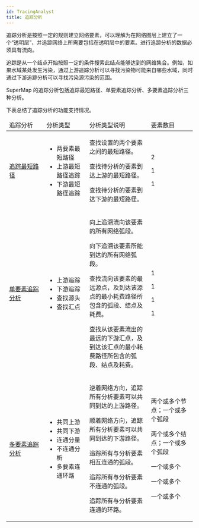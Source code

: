 ```yaml
---
id: TracingAnalyst
title: 追踪分析
---
```

追踪分析是按照一定的规则建立网络要素，可以理解为在网络图层上建立了一个“透明层”，并追踪网络上所需要包括在透明层中的要素。进行追踪分析的数据必须具有流向。

追踪是从一个结点开始按照一定的条件搜索此结点能够达到的网络集合。例如，如果水域某处发生污染，通过上游追踪分析可以寻找污染物可能来自哪些水域，同时通过下游追踪分析可以寻找污染源污染的范围。

SuperMap 的追踪分析包括追踪最短路径、单要素追踪分析、多要素追踪分析三种分析。

下表总结了追踪分析的功能支持情况。
<table width="75%">
<thead>
<tr>
<td width="20%">追踪分析</td>
<td width="23%">分析类型</td>
<td width="33%">分析类型说明</td>
<td width="25%">要素数目</td>
</tr>
</thead>
<tr>
    <td><a href="PathTracing">追踪最短路径</a></td>
    <td>
    <ul>
    <li>两要素最短路径</li>
    <li>上游最短路径追踪</li>
    <li>下游最短路径追踪</li>
    </ul>
    </td>
    <td>
    <p>查找设置的两个要素之间的最短路径。</p>
    <p>查找待分析的要素到达上游的最短路径。</p>
    <p>查找待分析的要素到达下游的最短路径。</p>
    </td>
    <td>
    <p>2</p>
    <p>1</p>
    <p>1</p>
    </td>
</tr>
<tr>
    <td><a href="SingleTracing">单要素追踪分析</a></td>
    <td>
    <ul>
    <li>上游追踪</li>
    <li>下游追踪</li>
    <li>查找源头</li>
    <li>查找汇点</li>
    </ul>
    </td>
    <td>
    <p>向上追溯流向该要素的所有网络弧段。</p>
    <p>向下追溯该要素所能到达的所有网络弧段。</p>
    <p>查找流向该要素的最远源点，及到达该源点的最小耗费路径所包含的弧段、结点及耗费。</p>
    <p>查找从该要素流出的最远的下游汇点，及到达该汇点的最小耗费路径所包含的弧段、结点及耗费。</p>
    </td>
    <td>
    <p>1</p>
    <p>1</p>
    <p>1</p>
    <p>1</p>
    </td>
</tr>
<tr>
    <td><a href="MulTracing">多要素追踪分析</a></td>
    <td>
    <ul>
    <li>共同上游</li>
    <li>共同下游</li>
    <li>连通分量</li>
    <li>不连通分析</li>
    <li>多要素连通环路</li>
    </ul>
    </td>
    <td>
    <p>逆着网络方向，追踪所有分析要素可以共同到达的上游路径。</p>
    <p>顺着网络方向，追踪所有分析要素可以共同到达的下游路径。</p>
    <p>追踪所有与分析要素相互连通的弧段。</p>
    <p>追踪所有与分析要素不连通的弧段。</p>
    <p>追踪所有与分析要素连通的环路。</p>
    </td>
    <td>
    <p>两个或多个节点；一个或多个弧段</p>
    <p>两个或多个结点；一个或多个弧段</p>
    <p>一个或多个</p>
    <p>一个或多个</p>
    <p>一个或多个</p>
    </td>
</tr>
</table>
